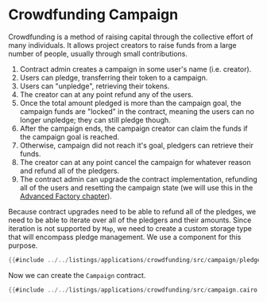 # Crowdfunding Campaign

Crowdfunding is a method of raising capital through the collective effort of many individuals. It allows project creators to raise funds from a large number of people, usually through small contributions.

1. Contract admin creates a campaign in some user's name (i.e. creator).
2. Users can pledge, transferring their token to a campaign.
3. Users can "unpledge", retrieving their tokens.
4. The creator can at any point refund any of the users.
5. Once the total amount pledged is more than the campaign goal, the campaign funds are "locked" in the contract, meaning the users can no longer unpledge; they can still pledge though.
6. After the campaign ends, the campaign creator can claim the funds if the campaign goal is reached.
7. Otherwise, campaign did not reach it's goal, pledgers can retrieve their funds.
8. The creator can at any point cancel the campaign for whatever reason and refund all of the pledgers.
9. The contract admin can upgrade the contract implementation, refunding all of the users and resetting the campaign state (we will use this in the [Advanced Factory chapter](./advanced_factory.md)).

Because contract upgrades need to be able to refund all of the pledges, we need to be able to iterate over all of the pledgers and their amounts. Since iteration is not supported by `Map`, we need to create a custom storage type that will encompass pledge management. We use a component for this purpose.

```rust
{{#include ../../listings/applications/crowdfunding/src/campaign/pledgeable.cairo:component}}
```

Now we can create the `Campaign` contract. 


```rust
{{#include ../../listings/applications/crowdfunding/src/campaign.cairo:contract}}
```
